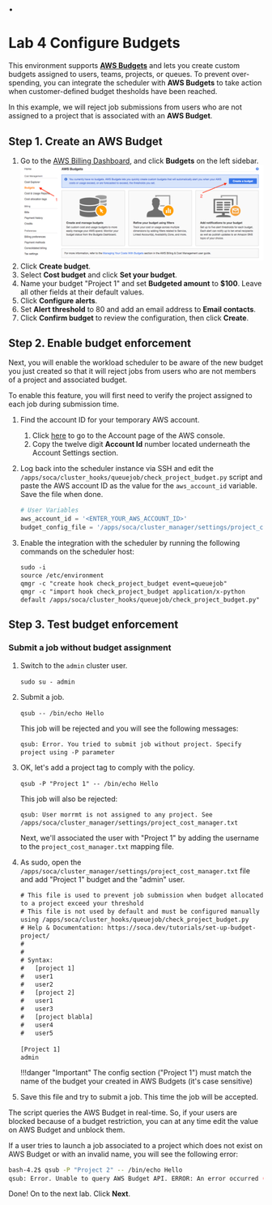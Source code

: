 # .

# Lab 4 Configure Budgets

This environment supports [**AWS Budgets**](https://aws.amazon.com/aws-cost-management/aws-budgets/) and lets you create custom budgets assigned to users, teams, projects, or queues. To prevent over-spending, you can integrate the scheduler with **AWS Budgets** to take action when customer-defined budget thesholds have been reached.  

In this example, we will reject job submissions from users who are not assigned to a project that is associated with an **AWS Budget**.

## Step 1. Create an AWS Budget

1. Go to the [AWS Billing Dashboard](https://console.aws.amazon.com/billing/home?region=us-west-2), and click **Budgets** on the left sidebar.
    ![](../../../imgs/budget-7.png)
1. Click **Create budget**.
1. Select **Cost budget** and click **Set your budget**.
1. Name your budget "Project 1" and set **Budgeted amount** to **$100**.  Leave all other fields at their default values.
1. Click **Configure alerts**.
1. Set **Alert threshold** to 80 and add an email address to **Email contacts**.
1. Click **Confirm budget** to review the configuration, then click **Create**.

## Step 2. Enable budget enforcement

Next, you will enable the workload scheduler to be aware of the new budget you just created so that it will reject jobs from users who are not members of a project and associated budget.

To enable this feature, you will first need to verify the project assigned to each job during submission time.

1. Find the account ID for your temporary AWS account.

    1. Click [here](https://console.aws.amazon.com/billing/home?#/account) to go to the Account page of the AWS console.
    1. Copy the twelve digit **Account Id** number located underneath the Account Settings section.

1. Log back into the scheduler instance via SSH and edit the `/apps/soca/cluster_hooks/queuejob/check_project_budget.py` script and paste the AWS account ID as the value for the `aws_account_id` variable.  Save the file when done.

    ```python hl_lines="2"
    # User Variables
    aws_account_id = '<ENTER_YOUR_AWS_ACCOUNT_ID>'
    budget_config_file = '/apps/soca/cluster_manager/settings/project_cost_manager.txt'
    ```

1. Enable the integration with the scheduler by running the following commands on the scheduler host:

    ```
    sudo -i
    source /etc/environment
    qmgr -c "create hook check_project_budget event=queuejob"
    qmgr -c "import hook check_project_budget application/x-python default /apps/soca/cluster_hooks/queuejob/check_project_budget.py"
    ```

## Step 3. Test budget enforcement

### Submit a job without budget assignment

1. Switch to the `admin` cluster user.
    
    `sudo su - admin`

1. Submit a job.

    `qsub -- /bin/echo Hello`

    This job will be rejected and you will see the following messages:
    
    ```
    qsub: Error. You tried to submit job without project. Specify project using -P parameter
    ```

1. OK, let's add a project tag to comply with the policy.

    `qsub -P "Project 1" -- /bin/echo Hello`

    This job will also be rejected:

    ```
    qsub: User morrmt is not assigned to any project. See /apps/soca/cluster_manager/settings/project_cost_manager.txt
    ```
    Next, we'll associated the user with "Project 1" by adding the username to the `project_cost_manager.txt` mapping file.

1. As sudo, open the `/apps/soca/cluster_manager/settings/project_cost_manager.txt` file and add "Project 1" budget and the "admin" user.

    ```hl_lines="17 18 20 21"
    # This file is used to prevent job submission when budget allocated to a project exceed your threshold
    # This file is not used by default and must be configured manually using /apps/soca/cluster_hooks/queuejob/check_project_budget.py
    # Help & Documentation: https://soca.dev/tutorials/set-up-budget-project/
    #
    #
    # Syntax:
    #   [project 1]
    #   user1
    #   user2
    #   [project 2]
    #   user1
    #   user3
    #   [project blabla]
    #   user4
    #   user5

    [Project 1]
    admin
    ```

    !!!danger "Important"
        The config section ("Project 1") must match the name of the budget your created in AWS Budgets (it's case sensitive)

1. Save this file and try to submit a job. This time the job will be accepted.

The script queries the AWS Budget in real-time. So, if your users are blocked because of a budget restriction, you can at any time edit the value on AWS Budget and unblock them.

If a user tries to launch a job associated to a project which does not exist on AWS Budget or with an invalid name, you will see the following error:

```bash
bash-4.2$ qsub -P "Project 2" -- /bin/echo Hello
qsub: Error. Unable to query AWS Budget API. ERROR: An error occurred (NotFoundException) when calling the DescribeBudget operation: [Exception=NotFoundException] Failed to call DescribeBudget for [AccountId: <REDACTED_ACCOUNT_ID>] - Failed to call GetBudget for [AccountId: <REDACTED_ACCOUNT_ID>] - Unable to get budget: Project 2 - the budget doesn't exist.
```
Done!  On to the next lab.  Click **Next**.